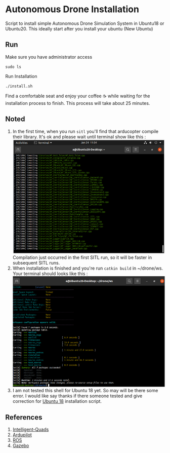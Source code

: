 # Autonomous Drone Installation

Script to install simple Autonomous Drone Simulation System in Ubuntu18 or Ubuntu20. This ideally start after you install your ubuntu (New Ubuntu)

## Run
Make sure you have administrator access
```
sudo ls
```
Run Installation
```
./install.sh
```
Find a comfortable seat and enjoy your coffee :coffee: while waiting for the installation process to finish. This process will take about 25 minutes.

## Noted
1. In the first time, when you run ``sitl`` you'll find that arducopter compile their library. It's ok and please wait until terminal show like this :
![First time run SITL](images/first_sitl.png)
Compilation just occurred in the first SITL run, so it will be faster in subsequent SITL runs.
2. When installation is finished and you're run ```catkin build``` in ~/drone/ws. Your terminal should looks like this :
![First Build](images/build.png)
3. I am not tested this shell for Ubuntu 18 yet. So may will be there some error. I would like say thanks if there someone tested and give correction for [Ubuntu 18](source/ubuntu18.sh) installation script.

## References
1. [Intelligent-Quads](https://github.com/Intelligent-Quads)
2. [Ardupilot](https://github.com/Ardupilot)
3. [ROS](https://github.com/ros)
4. [Gazebo](https://gazebosim.org/home)
